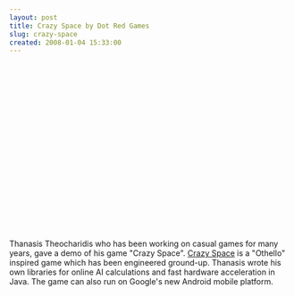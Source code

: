 ```yaml
---
layout: post
title: Crazy Space by Dot Red Games
slug: crazy-space
created: 2008-01-04 15:33:00
---
```


<object classid="clsid:d27cdb6e-ae6d-11cf-96b8-444553540000" width="400" height="302" codebase="http://download.macromedia.com/pub/shockwave/cabs/flash/swflash.cab#version=6,0,40,0"><param name="allowfullscreen" value="true" /><param name="allowscriptaccess" value="always" /><param name="src" value="http://vimeo.com/moogaloop.swf?clip_id=2716515&server=vimeo.com&show_title=1&show_byline=1&show_portrait=0&color=&fullscreen=1" /><embed type="application/x-shockwave-flash" width="400" height="302" src="http://vimeo.com/moogaloop.swf?clip_id=2716515&server=vimeo.com&show_title=1&show_byline=1&show_portrait=0&color=&fullscreen=1" allowscriptaccess="always" allowfullscreen="true"></embed></object>

Thanasis Theocharidis who has been working on casual games for many years, gave a demo of his game "Crazy Space". <a href="http://www.dotredgames.com/index.php">Crazy Space</a> is a "Othello" inspired game which has been engineered ground-up. Thanasis wrote his own libraries for online AI calculations and fast hardware acceleration in Java. The game can also run on Google's new Android mobile platform.